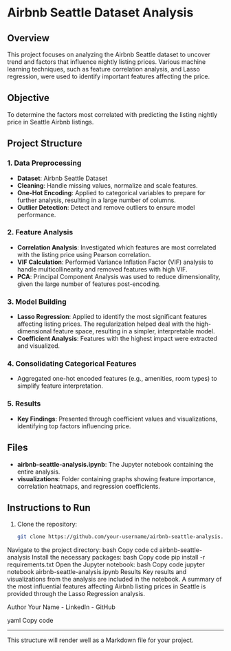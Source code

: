 # Airbnb Seattle Dataset Analysis

## Overview
This project focuses on analyzing the Airbnb Seattle dataset to uncover trend and factors that influence nightly listing prices. Various machine learning techniques, such as feature correlation analysis, and Lasso regression, were used to identify important features affecting the price.

## Objective
To determine the factors most correlated with predicting the listing nightly price in Seattle Airbnb listings.

## Project Structure

### 1. Data Preprocessing
- **Dataset**: Airbnb Seattle Dataset
- **Cleaning**: Handle missing values, normalize and scale features.
- **One-Hot Encoding**: Applied to categorical variables to prepare for further analysis, resulting in a large number of columns.
- **Outlier Detection**: Detect and remove outliers to ensure model performance.

### 2. Feature Analysis
- **Correlation Analysis**: Investigated which features are most correlated with the listing price using Pearson correlation.
- **VIF Calculation**: Performed Variance Inflation Factor (VIF) analysis to handle multicollinearity and removed features with high VIF.
- **PCA**: Principal Component Analysis was used to reduce dimensionality, given the large number of features post-encoding.

### 3. Model Building
- **Lasso Regression**: Applied to identify the most significant features affecting listing prices. The regularization helped deal with the high-dimensional feature space, resulting in a simpler, interpretable model.
- **Coefficient Analysis**: Features with the highest impact were extracted and visualized.

### 4. Consolidating Categorical Features
- Aggregated one-hot encoded features (e.g., amenities, room types) to simplify feature interpretation.
  
### 5. Results
- **Key Findings**: Presented through coefficient values and visualizations, identifying top factors influencing price.
  
## Files
- **airbnb-seattle-analysis.ipynb**: The Jupyter notebook containing the entire analysis.
- **visualizations**: Folder containing graphs showing feature importance, correlation heatmaps, and regression coefficients.

## Instructions to Run

1. Clone the repository:
   ```bash
   git clone https://github.com/your-username/airbnb-seattle-analysis.git

Navigate to the project directory:
bash
Copy code
cd airbnb-seattle-analysis
Install the necessary packages:
bash
Copy code
pip install -r requirements.txt
Open the Jupyter notebook:
bash
Copy code
jupyter notebook airbnb-seattle-analysis.ipynb
Results
Key results and visualizations from the analysis are included in the notebook. A summary of the most influential features affecting Airbnb listing prices in Seattle is provided through the Lasso Regression analysis.

Author
Your Name - LinkedIn - GitHub

yaml
Copy code

---

This structure will render well as a Markdown file for your project.



